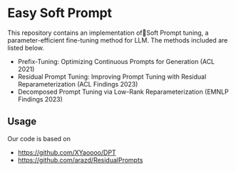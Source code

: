 # Easy Soft Prompt
This repository contains an implementation ofSoft Prompt tuning, a parameter-efficient fine-tuning method for LLM. The methods included are listed below.

- Prefix-Tuning: Optimizing Continuous Prompts for Generation (ACL 2021)
- Residual Prompt Tuning: Improving Prompt Tuning with Residual Reparameterization (ACL Findings 2023)
- Decomposed Prompt Tuning via Low-Rank Reparameterization (EMNLP Findings 2023)

## Usage



Our code is based on
- https://github.com/XYaoooo/DPT
- https://github.com/arazd/ResidualPrompts
